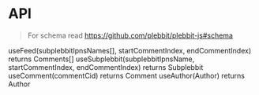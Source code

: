 # API

> For schema read https://github.com/plebbit/plebbit-js#schema

useFeed(subplebbitIpnsNames[], startCommentIndex, endCommentIndex) returns Comments[]
useSubplebbit(subplebbitIpnsName, startCommentIndex, endCommentIndex) returns Subplebbit
useComment(commentCid) returns Comment
useAuthor(Author) returns Author
